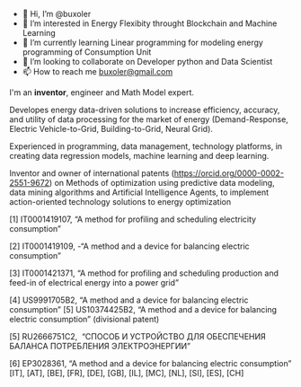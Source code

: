 - 👋 Hi, I’m @buxoler
- 👀 I’m interested in Energy Flexibity throught Blockchain and Machine Learning
- 🌱 I’m currently learning Linear programming for modeling energy programming of Consumption Unit
- 💞️ I’m looking to collaborate on Developer python and Data Scientist
- 📫 How to reach me buxoler@gmail.com

<!---
Buxoler/Buxoler is a ✨ special ✨ repository because its `README.md` (this file) appears on your GitHub profile.
You can click the Preview link to take a look at your changes.
--->
I'm an **inventor**, engineer and Math Model expert.

Developes energy data-driven solutions to increase efficiency, accuracy, and utility of data processing for the market of energy (Demand-Response, Electric Vehicle-to-Grid, Building-to-Grid, Neural Grid).

Experienced in programming, data management, technology platforms, in creating data regression models, machine learning and deep learning.

Inventor and owner of international patents (https://orcid.org/0000-0002-2551-9672) on Methods of optimization using predictive data modeling, data mining algorithms and Artificial Intelligence Agents, to implement action-oriented technology solutions to energy optimization

[1] IT0001419107, “A method for profiling and scheduling electricity consumption”

[2] IT0001419109, -“A method and a device for balancing electric consumption”

[3] IT0001421371, “A method for profiling and scheduling production and feed-in of electrical energy into a power grid”

[4] US9991705B2, “A method and a device for balancing electric consumption”
[5] US10374425B2, “A method and a device for balancing electric consumption” (divisional patent)

[5] RU2666751C2,  “СПОСОБ И УСТРОЙСТВО ДЛЯ ОБЕСПЕЧЕНИЯ БАЛАНСА ПОТРЕБЛЕНИЯ ЭЛЕКТРОЭНЕРГИИ”

[6] EP3028361, “A method and a device for balancing electric consumption” [IT], [AT], [BE], [FR], [DE], [GB], [IL], [MC], [NL], [SI], [ES], [CH]
